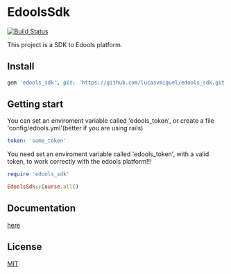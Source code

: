 # EdoolsSdk
[![Build Status](https://travis-ci.org/lucasvmiguel/edools_sdk.svg?branch=master)](https://travis-ci.org/lucasvmiguel/edools_sdk)

This project is a SDK to Edools platform.

## Install

```ruby
gem 'edools_sdk', git: 'https://github.com/lucasvmiguel/edools_sdk.git'
```

## Getting start 

You can set an enviroment variable called 'edools_token', or create a file 'config/edools.yml'(better if you are using rails)
```yml
token: 'some_token'
```

You need set an enviroment variable called 'edools_token', with a valid token, to work correctly with the edools platform!!!

```ruby
require 'edools_sdk'

EdoolsSdk::Course.all()
```

## Documentation

[here](https://lucasvmiguel.github.io/)

## License

[MIT](LICENSE)